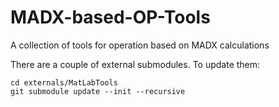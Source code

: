 # MADX-based-OP-Tools
A collection of tools for operation based on MADX calculations

There are a couple of external submodules. To update them:
```
cd externals/MatLabTools
git submodule update --init --recursive
```